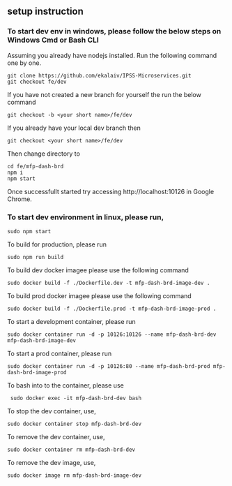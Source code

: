 ## setup instruction
### To start dev env in windows, please follow the below steps on Windows Cmd or Bash CLI

Assuming you already have nodejs installed.
Run the following command one by one.
```
git clone https://github.com/ekalaiv/IPSS-Microservices.git
git checkout fe/dev
```
If you have not created a new branch for yourself the run the below command
```
git checkout -b <your short name>/fe/dev
```
If you already have your local dev branch then
```
git checkout <your short name>/fe/dev
```
Then change directory to 
```
cd fe/mfp-dash-brd
npm i
npm start
```

Once successfullt started try accessing http://localhost:10126 in Google Chrome.

### To start dev environment in linux, please run,

```
sudo npm start
```

To build for production, please run

```
sudo npm run build
```

To build dev docker imagee please use the following command

```
sudo docker build -f ./Dockerfile.dev -t mfp-dash-brd-image-dev .
```
To build prod docker imagee please use the following command

```
sudo docker build -f ./Dockerfile.prod -t mfp-dash-brd-image-prod .
```

To start a development container, please run

```
sudo docker container run -d -p 10126:10126 --name mfp-dash-brd-dev mfp-dash-brd-image-dev
```

To start a prod container, please run

```
sudo docker container run -d -p 10126:80 --name mfp-dash-brd-prod mfp-dash-brd-image-prod
```

To bash into to the container, please use

```
 sudo docker exec -it mfp-dash-brd-dev bash
```

To stop the dev container, use,

```
sudo docker container stop mfp-dash-brd-dev
```

To remove the dev container, use,

```
sudo docker container rm mfp-dash-brd-dev
```

To remove the dev image, use,

```
sudo docker image rm mfp-dash-brd-image-dev
```